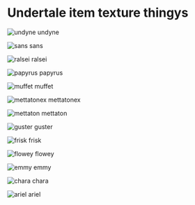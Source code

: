# Undertale item texture thingys
            

![undyne](https://github.com/user-attachments/assets/5969884d-d4ba-46fc-9f3b-060614ad539b)
undyne

![sans](https://github.com/user-attachments/assets/6b0618a5-0136-4e35-88cb-be22dce97bf5)
sans

![ralsei](https://github.com/user-attachments/assets/b3931561-642c-4662-bc8c-651c7136b5c9)
ralsei

![papyrus](https://github.com/user-attachments/assets/a3de117d-3d48-4e18-b551-0903199cf271)
papyrus

![muffet](https://github.com/user-attachments/assets/6227c59e-3e1e-43e2-af85-15948d37e263)
muffet

![mettatonex](https://github.com/user-attachments/assets/1fa68346-ec51-498d-a7dc-7f80ec9bfe1a)
mettatonex

![mettaton](https://github.com/user-attachments/assets/7f87f576-dab1-498a-9f07-81aec0e1f301)
mettaton

![guster](https://github.com/user-attachments/assets/66b168a9-c2d1-4416-8a6d-1a6652232076)
guster

![frisk](https://github.com/user-attachments/assets/21222dd2-375c-44f7-bca0-6601dcd1a1f0)
frisk

![flowey](https://github.com/user-attachments/assets/ca7da2b6-0950-4578-b56d-b5faf270831a)
flowey

![emmy](https://github.com/user-attachments/assets/9a816585-ed81-4964-ac22-0139bc5b2a1f)
emmy

![chara](https://github.com/user-attachments/assets/e8f455fa-d967-42e5-9337-6eb55fd442d8)
chara

![ariel](https://github.com/user-attachments/assets/eff10839-10b9-4c40-b677-c900e7b7eb47)
ariel
